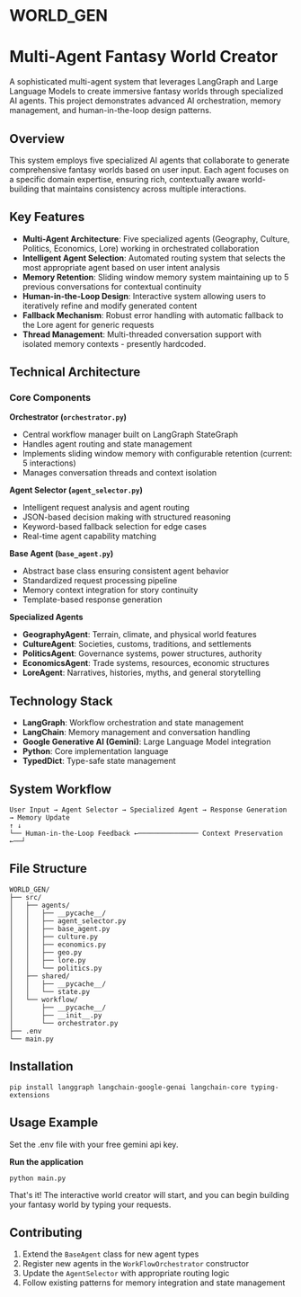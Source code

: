 # WORLD_GEN
# Multi-Agent Fantasy World Creator

A sophisticated multi-agent system that leverages LangGraph and Large Language Models to create immersive fantasy worlds through specialized AI agents. This project demonstrates advanced AI orchestration, memory management, and human-in-the-loop design patterns.

## Overview

This system employs five specialized AI agents that collaborate to generate comprehensive fantasy worlds based on user input. Each agent focuses on a specific domain expertise, ensuring rich, contextually aware world-building that maintains consistency across multiple interactions.

## Key Features

- **Multi-Agent Architecture**: Five specialized agents (Geography, Culture, Politics, Economics, Lore) working in orchestrated collaboration
- **Intelligent Agent Selection**: Automated routing system that selects the most appropriate agent based on user intent analysis
- **Memory Retention**: Sliding window memory system maintaining up to 5 previous conversations for contextual continuity
- **Human-in-the-Loop Design**: Interactive system allowing users to iteratively refine and modify generated content
- **Fallback Mechanism**: Robust error handling with automatic fallback to the Lore agent for generic requests
- **Thread Management**: Multi-threaded conversation support with isolated memory contexts - presently hardcoded. 

## Technical Architecture


### Core Components

**Orchestrator (`orchestrator.py`)**
- Central workflow manager built on LangGraph StateGraph
- Handles agent routing and state management
- Implements sliding window memory with configurable retention (current: 5 interactions)
- Manages conversation threads and context isolation

**Agent Selector (`agent_selector.py`)**
- Intelligent request analysis and agent routing
- JSON-based decision making with structured reasoning
- Keyword-based fallback selection for edge cases
- Real-time agent capability matching

**Base Agent (`base_agent.py`)**
- Abstract base class ensuring consistent agent behavior
- Standardized request processing pipeline
- Memory context integration for story continuity
- Template-based response generation

**Specialized Agents**
- **GeographyAgent**: Terrain, climate, and physical world features
- **CultureAgent**: Societies, customs, traditions, and settlements
- **PoliticsAgent**: Governance systems, power structures, authority
- **EconomicsAgent**: Trade systems, resources, economic structures
- **LoreAgent**: Narratives, histories, myths, and general storytelling

## Technology Stack

- **LangGraph**: Workflow orchestration and state management
- **LangChain**: Memory management and conversation handling  
- **Google Generative AI (Gemini)**: Large Language Model integration
- **Python**: Core implementation language
- **TypedDict**: Type-safe state management

## System Workflow

```
User Input → Agent Selector → Specialized Agent → Response Generation → Memory Update
↑ ↓
└── Human-in-the-Loop Feedback ←─────────────── Context Preservation ←──┘
```

## File Structure
```
WORLD_GEN/
├── src/
│   ├── agents/
│   │   ├── __pycache__/
│   │   ├── agent_selector.py
│   │   ├── base_agent.py
│   │   ├── culture.py
│   │   ├── economics.py
│   │   ├── geo.py
│   │   ├── lore.py
│   │   └── politics.py
│   ├── shared/
│   │   ├── __pycache__/
│   │   └── state.py
│   └── workflow/
│       ├── __pycache__/
│       ├── __init__.py
│       └── orchestrator.py
├── .env
└── main.py
```

## Installation
```
pip install langgraph langchain-google-genai langchain-core typing-extensions
```

## Usage Example
Set the .env file with your free gemini api key.

**Run the application**
```
python main.py
```
That's it! The interactive world creator will start, and you can begin building your fantasy world by typing your requests.


## Contributing
1. Extend the `BaseAgent` class for new agent types
2. Register new agents in the `WorkFlowOrchestrator` constructor
3. Update the `AgentSelector` with appropriate routing logic
4. Follow existing patterns for memory integration and state management

